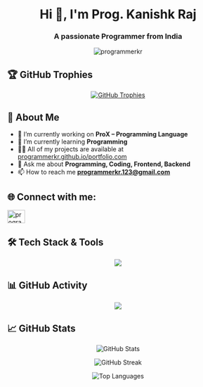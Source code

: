 <h1 align="center">Hi 👋, I'm Prog. Kanishk Raj</h1>
<h3 align="center">A passionate Programmer from India</h3>

<p align="center"> 
  <img src="https://komarev.com/ghpvc/?username=programmerkr&label=Profile%20views&color=0e75b6&style=flat" alt="programmerkr" />
</p>

## 🏆 **GitHub Trophies**
<p align="center">
  <a href="https://github.com/ryo-ma/github-profile-trophy">
    <img src="https://github-profile-trophy.vercel.app/?username=programmerkr&theme=algolia&no-bg=true&no-frame=true&column=4" alt="GitHub Trophies" />
  </a>
</p>

## 🚀 **About Me**
- 🔭 I’m currently working on **ProX – Programming Language**
- 🌱 I’m currently learning **Programming**
- 👨‍💻 All of my projects are available at [programmerkr.github.io/portfolio.com](https://programmerkr.github.io/ProgrammerKR.com)
- 💬 Ask me about **Programming, Coding, Frontend, Backend**
- 📫 How to reach me **programmerkr.123@gmail.com**

## 🌐 **Connect with me:**
<p align="left">
  <a href="https://www.youtube.com/c/programmerkr" target="blank">
    <img align="center" src="https://raw.githubusercontent.com/rahuldkjain/github-profile-readme-generator/master/src/images/icons/Social/youtube.svg" alt="programmerkr" height="30" width="40" />
  </a>
</p>

## 🛠 **Tech Stack & Tools**
<p align="center">
  <img src="https://skillicons.dev/icons?i=html,css,js,python,cpp,nodejs,react,mysql,mongodb,git,github,vscode,linux" />
</p>

## 📊 **GitHub Activity**
<p align="center">
  <img src="https://github-profile-summary-cards.vercel.app/api/cards/profile-details?username=programmerkr&theme=default" />
</p>

## 📈 **GitHub Stats**
<p align="center">
  <img src="https://github-readme-stats.vercel.app/api?username=programmerkr&show_icons=true&locale=en" alt="GitHub Stats" />
</p>

<p align="center">
  <img src="https://github-readme-streak-stats.herokuapp.com/?user=programmerkr&" alt="GitHub Streak" />
</p>

<p align="center">
  <img src="https://github-readme-stats.vercel.app/api/top-langs?username=programmerkr&show_icons=true&locale=en&layout=compact" alt="Top Languages" />
</p>
